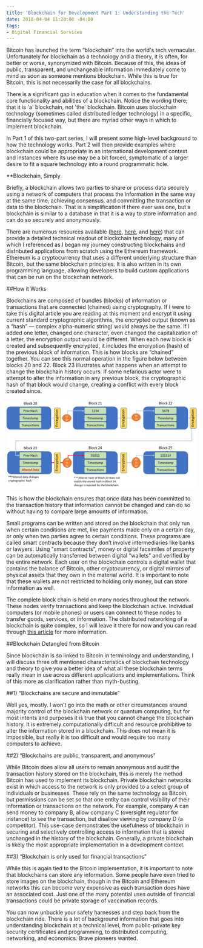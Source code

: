 ```yaml
---
title: 'Blockchain for Development Part 1: Understanding the Tech'
date: 2018-04-04 11:20:00 -04:00
tags:
- Digital Financial Services
---
```


Bitcoin has launched the term “blockchain” into the world's tech vernacular. Unfortunately for blockchain as a technology and a theory, it is often, for better or worse, synonymized with Bitcoin. Because of this, the ideas of public, transparent, and unchangeable information immediately come to mind as soon as someone mentions blockchain. While this is true for Bitcoin, this is not necessarily the case for all blockchains. 

There is a significant gap in education when it comes to the fundamental core functionality and abilities of a blockchain. Notice the wording there; that it is 'a' blockchain, not 'the' blockchain. Bitcoin uses blockchain technology (sometimes called distributed ledger technology) in a specific, financially focused way, but there are myriad other ways in which to implement blockchain. 

In Part 1 of this two-part series, I will present some high-level background to how the technology works. Part 2 will then provide examples where blockchain could be appropriate in an international development context and instances where its use may be a bit forced, symptomatic of a larger desire to fit a square technology into a round programmatic hole. 


**Blockchain, Simply

Briefly, a blockchain allows two parties to share or process data securely using a network of computers that process the information in the same way at the same time, achieving consensus, and committing the transaction or data to the blockchain. That is a simplification if there ever was one, but a blockchain is similar to a database in that it is a way to store information and can do so securely and anonymously.  

There are numerous resources available ([here](https://www.ibm.com/blogs/blockchain/2017/12/blockchain-security-what-keeps-your-transaction-data-safe/), [here](http://mitsloan.mit.edu/newsroom/articles/blockchain-explained/), and [here](https://marmelab.com/blog/2016/04/28/blockchain-for-web-developers-the-theory.html)) that can provide a detailed technical readout of blockchain technology, many of which I referenced as I began my journey constructing blockchains and distributed applications from scratch using the Ethereum framework. Ethereum is a cryptocurrency that uses a different underlying structure than Bitcoin, but the same blockchain principles. It is also written in its own programming language, allowing developers to build custom applications that can be run on the blockchain network.

##How it Works

Blockchains are composed of bundles (blocks) of information or transactions that are connected (chained) using cryptography. If I were to take this digital article you are reading at this moment and encrypt it using current standard cryptographic algorithms, the encrypted output (known as a “hash” — complex alpha-numeric string) would always be the same. If I added one letter, changed one character, even changed the capitalization of a letter, the encryption output would be different. When each new block is created and subsequently encrypted, it includes the encryption (hash) of the previous block of information. This is how blocks are “chained” together. You can see this normal operation in the figure below between blocks 20 and 22. Block 23 illustrates what happens when an attempt to change the blockchain history occurs. If some nefarious actor were to attempt to alter the information in any previous block, the cryptographic hash of that block would change, creating a conflict with every block created since. 

![Figure.png](/uploads/Figure.png)

This is how the blockchain ensures that once data has been committed to the transaction history that information cannot be changed and can do so without having to compare large amounts of information. 

Small programs can be written and stored on the blockchain that only run when certain conditions are met, like payments made only on a certain day, or only when two parties agree to certain conditions. These programs are called smart contracts because they don’t involve intermediaries like banks or lawyers. Using "smart contracts", money or digital facsimiles of property can be automatically transferred between digital “wallets” and verified by the entire network. Each user on the blockchain controls a digital wallet that contains the balance of Bitcoin, other cryptocurrency, or digital mirrors of physical assets that they own in the material world. It is important to note that these wallets are not restricted to holding only money, but can store information as well. 

The complete block chain is held on many nodes throughout the network. These nodes verify transactions and keep the blockchain active. Individual computers (or mobile phones) or users can connect to these nodes to transfer goods, services, or information. The distributed networking of a blockchain is quite complex, so I will leave it there for now and you can read through [this article](https://hackernoon.com/lets-talk-about-bitcoin-nodes-e9502193198c) for more information. 

##Blockchain Detangled from Bitcoin

Since blockchain is so linked to Bitcoin in terminology and understanding, I will discuss three oft mentioned characteristics of blockchain technology and theory to give you a better idea of what all these blockchain terms really mean in use across different applications and implementations. Think of this more as clarification rather than myth-busting.   

##1) “Blockchains are secure and immutable” 

Well yes, mostly. I won’t go into the math or other circumstances around majority control of the blockchain network or quantum computing, but for most intents and purposes it is true that you cannot change the blockchain history. It is extremely computationally difficult and resource prohibitive to alter the information stored in a blockchain. This does not mean it is impossible, but really it is too difficult and would require too many computers to achieve. 


##2) “Blockchains are public, transparent, and anonymous” 

While Bitcoin does allow all users to remain anonymous and audit the transaction history stored on the blockchain, this is merely the method Bitcoin has used to implement its blockchain. Private blockchain networks exist in which access to the network is only provided to a select group of individuals or businesses. These rely on the same technology as Bitcoin, but permissions can be set so that one entity can control visibility of their information or transactions on the network. For example, company A can send money to company B, allow company C (oversight regulator for instance) to see the transaction, but disallow viewing by company D (a competitor). This use-case demonstrates the usefulness of blockchain in securing and selectively controlling access to information that is stored unchanged in the history of the blockchain. Generally, a private blockchain is likely the most appropriate implementation in a development context.


##3) “Blockchain is only used for financial transactions” 

While this is again tied to the Bitcoin implementation, it is important to note that blockchains can store any information. Some people have even tried to store images on the blockchain, though in the Bitcoin and Ethereum networks this can become very expensive as each transaction does have an associated cost. Just one of the many potential uses outside of financial transactions could be private storage of vaccination records.

You can now unbuckle your safety harnesses and step back from the blockchain ride. There is a lot of background information that goes into understanding blockchain at a technical level, from public-private key security certificates and programming, to distributed computing, networking, and economics. Brave pioneers wanted.